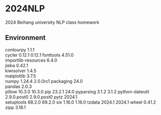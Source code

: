 # 2024NLP
2024 Beihang university NLP class homework
## Environment
contourpy	1.1.1	
cycler	0.12.1	0.12.1
fonttools	4.51.0	
importlib-resources	6.4.0	
jieba	0.42.1	
kiwisolver	1.4.5	
matplotlib	3.7.5	
numpy	1.24.4	2.0.0rc1
packaging	24.0	
pandas	2.0.3	
pillow	10.3.0	10.3.0
pip	23.2.1	24.0
pyparsing	3.1.2	3.1.2
python-dateutil	2.9.0.post0	2.9.0.post0
pytz	2024.1	
setuptools	68.2.0	69.2.0
six	1.16.0	1.16.0
tzdata	2024.1	2024.1
wheel	0.41.2	
zipp	3.18.1	
